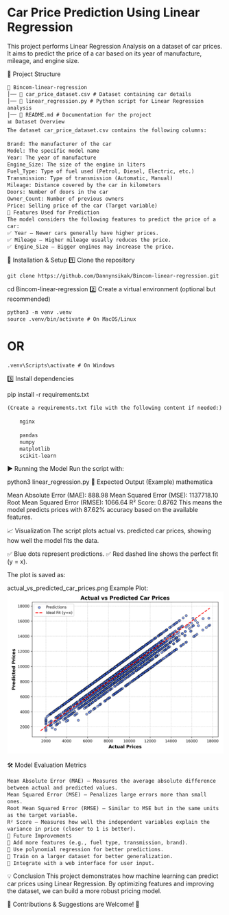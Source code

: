 # Car Price Prediction Using Linear Regression

This project performs Linear Regression Analysis on a dataset of car prices. It aims to predict the price of a car based on its year of manufacture, mileage, and engine size.

📂 Project Structure

    📁 Bincom-linear-regression
    │── 📄 car_price_dataset.csv # Dataset containing car details
    │── 📄 linear_regression.py # Python script for Linear Regression analysis
    │── 📄 README.md # Documentation for the project
    📊 Dataset Overview
    The dataset car_price_dataset.csv contains the following columns:

    Brand: The manufacturer of the car
    Model: The specific model name
    Year: The year of manufacture
    Engine_Size: The size of the engine in liters
    Fuel_Type: Type of fuel used (Petrol, Diesel, Electric, etc.)
    Transmission: Type of transmission (Automatic, Manual)
    Mileage: Distance covered by the car in kilometers
    Doors: Number of doors in the car
    Owner_Count: Number of previous owners
    Price: Selling price of the car (Target variable)
    🚀 Features Used for Prediction
    The model considers the following features to predict the price of a car:
    ✅ Year – Newer cars generally have higher prices.
    ✅ Mileage – Higher mileage usually reduces the price.
    ✅ Engine_Size – Bigger engines may increase the price.

🔧 Installation & Setup
1️⃣ Clone the repository

    git clone https://github.com/Dannynsikak/Bincom-linear-regression.git

cd Bincom-linear-regression
2️⃣ Create a virtual environment (optional but recommended)

    python3 -m venv .venv
    source .venv/bin/activate # On MacOS/Linux

# OR

    .venv\Scripts\activate # On Windows

3️⃣ Install dependencies

pip install -r requirements.txt

    (Create a requirements.txt file with the following content if needed:)

        nginx

        pandas
        numpy
        matplotlib
        scikit-learn

▶️ Running the Model
Run the script with:

python3 linear_regression.py
📌 Expected Output (Example)
mathematica

Mean Absolute Error (MAE): 888.98
Mean Squared Error (MSE): 1137718.10
Root Mean Squared Error (RMSE): 1066.64
R² Score: 0.8762
This means the model predicts prices with 87.62% accuracy based on the available features.

📈 Visualization
The script plots actual vs. predicted car prices, showing how well the model fits the data.

✅ Blue dots represent predictions.
✅ Red dashed line shows the perfect fit (y = x).

The plot is saved as:

actual_vs_predicted_car_prices.png
Example Plot:
![plotted graph](actual_vs_predicted_car_prices.png)

🛠️ Model Evaluation Metrics

    Mean Absolute Error (MAE) – Measures the average absolute difference between actual and predicted values.
    Mean Squared Error (MSE) – Penalizes large errors more than small ones.
    Root Mean Squared Error (RMSE) – Similar to MSE but in the same units as the target variable.
    R² Score – Measures how well the independent variables explain the variance in price (closer to 1 is better).
    📌 Future Improvements
    🔹 Add more features (e.g., fuel type, transmission, brand).
    🔹 Use polynomial regression for better predictions.
    🔹 Train on a larger dataset for better generalization.
    🔹 Integrate with a web interface for user input.

💡 Conclusion
This project demonstrates how machine learning can predict car prices using Linear Regression. By optimizing features and improving the dataset, we can build a more robust pricing model.

📢 Contributions & Suggestions are Welcome! 🎯

